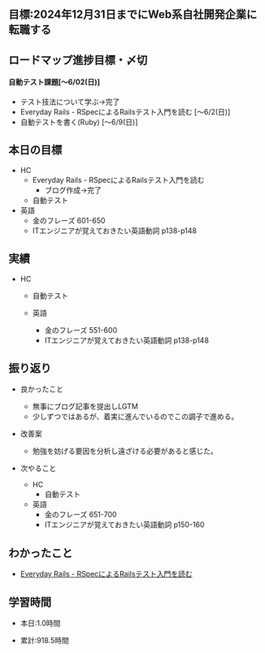 ## 目標:2024年12月31日までにWeb系自社開発企業に転職する

## ロードマップ進捗目標・〆切
#### 自動テスト課題[～6/02(日)]
* テスト技法について学ぶ→完了
* Everyday Rails - RSpecによるRailsテスト入門を読む [〜6/2(日)]
* 自動テストを書く(Ruby) [〜6/9(日)]

## 本日の目標
  - HC
    - Everyday Rails - RSpecによるRailsテスト入門を読む
      - ブログ作成→完了
    - 自動テスト
  - 英語
    - 金のフレーズ 601-650
    - ITエンジニアが覚えておきたい英語動詞 p138-p148

## 実績
- HC
  - 自動テスト
   

  - 英語
    - 金のフレーズ 551-600
    - ITエンジニアが覚えておきたい英語動詞 p138-p148


## 振り返り
- 良かったこと
  - 無事にブログ記事を提出しLGTM
  - 少しずつではあるが、着実に進んでいるのでこの調子で進める。

- 改善案
  - 勉強を妨げる要因を分析し遠ざける必要があると感じた。

- 次やること
  - HC
    - 自動テスト
  - 英語
    - 金のフレーズ 651-700
    - ITエンジニアが覚えておきたい英語動詞 p150-160

## わかったこと
* [Everyday Rails - RSpecによるRailsテスト入門を読む](https://cherry-beat-86e.notion.site/Everyday-Rails-RSpec-Rails-b7a70475745646338e6dab1f0ab50e73?pvs=4)


## 学習時間
- 本日:1.0時間

- 累計:918.5時間